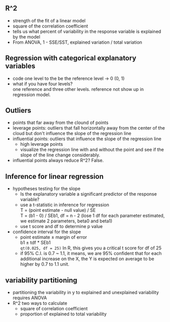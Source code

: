 ## R^2
* strength of the fit of a linear model
* square of the correlation coefficient
* tells us what percent of variability in the response variable is explained by the model
* From ANOVA, 1 - SSE/SST, explained variation / total variation 

## Regression with categorical explanatory variables
* code one level to the be the reference level -> 0 (0, 1)
* what if you have four levels?    
  one reference and three other levels. reference not show up in regression model.   
  
 ## Outliers 
 * points that far away from the clound of points
 * leverage points: outliers that fall horizontally away from the center of the cloud but don't influence the slope of the regression line
 * influential points: outliers that influence the slope of the regression line
    * high leverage points
    * visualize the regression line with and without the point and see if the slope of the line change considerably. 
* influential points always reduce R^2? False.

## Inference for linear regression
* hypotheses testing for the slope
    * Is the explanatory variable a significant predictor of the response variable? 
    * use a t-statistic in inference for regression  
    T = (point estimate - null value) / SE     
    T = (b1 - 0) / SEb1, df = n - 2 (lose 1 df for each parameter estimated, we estimate 2 parameters, beta0 and beta1)  
    * use t score and df to determine p value
* confidence interval for the slope
    * point estimate ± margin of error    
    b1 ± tdf * SEb1   
    `qt(0.025, df = 25)` In R, this gives you a critical t score for df of 25   
    * if 95% C.I. is 0.7 ~ 1.1, it means, we are 95% confident that for each additional increase on the X, the Y is expected
    on average to be higher by 0.7 to 1.1 unit.     

## variability partitioning 
* partitioning the variability in y to explained and unexplained variability requires ANOVA  
* R^2 two ways to calculate
    * square of correlation coefficient
    * proportion of explained to total variability 
